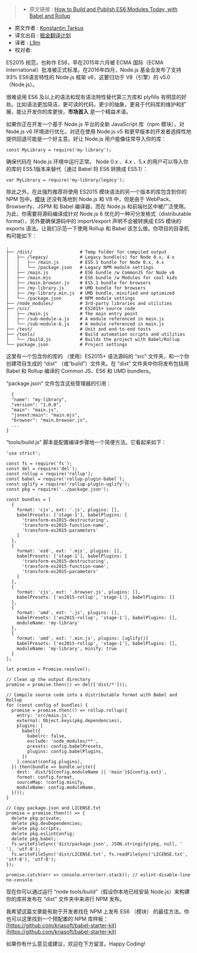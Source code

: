 >* 原文链接 : [How to Build and Publish ES6 Modules Today, with Babel and Rollup](https://medium.com/@tarkus/how-to-build-and-publish-es6-modules-today-with-babel-and-rollup-4426d9c7ca71#.oqt9xunbj)
* 原文作者 : [Konstantin Tarkus](https://medium.com/@tarkus)
* 译文出自 : [掘金翻译计划](https://github.com/xitu/gold-miner)
* 译者 : [L9m](https://github.com/L9m)
* 校对者:

ES2015 规范，也称作 ES6，早在2015年六月被 ECMA 国际（ECMA International）批准被正式标准。在2016年四月，Node.js 基金会发布了支持 93% ES6语言特性的 Node.js 框架 v6，这要归功于 V8（引擎）的 v5.0（Node.js）。

很难说用 ES6 及以上的语法和现有语法特性替代第三方库和 plyfills 有明显的好处。比如语法更加简洁，更可读的代码，更少的抽象，更易于代码库的维护和扩展，能让开发你的库更快，**市场首入** 是一个精益术语。

如果你正在开发一个基于 Node.js 平台的全新 JavaScript 库（npm 模块），对 Node.js v6 环境进行优化，对还在使用 Node.js v5 和更早版本的开发者选择性地提供回退可能是一个好主意。好让 Node.js 用户能像往常导入你的库：

    const MyLibrary = require('my-library');

确保代码在 Node.js 环境中运行正常。 Node 0.x 、4.x 、5.x 的用户可以导入你的库的 ES5.1版本来替代（通过 Babel 将 ES6 转换成 ES5.1）：

    var MyLibrary = require('my-library/legacy');

除此之外，在此强烈推荐将使用 ES2015 模块语法的另一个版本的库包含到你的 NPM 包中。[模块](https://twitter.com/koistya/status/726042867211325440) 还没有落地到 Node.js 和 V8 中，但是由于 WebPack、Browserify、JSPM 和 Babel 编译器，而在 Node.js 和前端社区中被广泛使用。为此，你需要将源码编译成针对 Node.js 6 优化的一种可分发格式（distributable format），另外要确保源码中的 import/export 声明不会被转换成 ES5 模块的 exports 语法。让我们示范一下使用 Rollup 和 Babel 该怎么做。你项目的目录机构可能如下：

    .
    ├── /dist/                  # Temp folder for compiled output
    │   ├── /legacy/            # Legacy bundle(s) for Node 0.x, 4.x
    │   │   ├── /main.js        # ES5.1 bundle for Node 0.x, 4.x
    │   │   └── /package.json   # Legacy NPM module settings
    │   ├── /main.js            # ES6 bundle /w CommonJS for Node v6
    │   ├── /main.mjs           # ES6 bundle /w Modules for cool kids
    │   ├── /main.browser.js    # ES5.1 bundle for browsers
    │   ├── /my-library.js      # UMD bundle for browsers
    │   ├── /my-library.min.js  # UMD bundle, minified and optimized
    │   └── /package.json       # NPM module settings
    ├── /node_modules/          # 3rd-party libraries and utilities
    ├── /src/                   # ES2015+ source code
    │   ├── /main.js            # The main entry point
    │   ├── /sub-module-a.js    # A module referenced in main.js
    │   └── /sub-module-b.js    # A module referenced in main.js
    ├── /test/                  # Unit and end-to-end tests
    ├── /tools/                 # Build automation scripts and utilities
    │   └── /build.js           # Builds the project with Babel/Rollup
    └── package.json            # Project settings

这里有一个包含你的库的 （使用）ES2015+ 语法源码的 “src” 文件夹，和一个你创建项目生成的 “dist” （或“build”）文件夹。在 “dist” 文件夹中你将发布包括用 Babel 和 Rollup 编译的 Common JS、ES6 和 UMD bundlers。

“package.json” 文件包含这些管理器的引用：

      {  
      "name": "my-library",  
      "version": "1.0.0",  
      "main": "main.js",  
      "jsnext:main": "main.mjs",  
      "browser": "main.browser.js",  
      ...  
    }

“tools/build.js” 脚本是配置编译步骤地一个简便方法。它看起来如下：

    'use strict';

    const fs = require('fs');
    const del = require('del');
    const rollup = require('rollup');
    const babel = require('rollup-plugin-babel');
    const uglify = require('rollup-plugin-uglify');
    const pkg = require('../package.json');

    const bundles = [
      {
        format: 'cjs', ext: '.js', plugins: [],
        babelPresets: ['stage-1'], babelPlugins: [
          'transform-es2015-destructuring',
          'transform-es2015-function-name',
          'transform-es2015-parameters'
        ]
      },
      {
        format: 'es6', ext: '.mjs', plugins: [],
        babelPresets: ['stage-1'], babelPlugins: [
          'transform-es2015-destructuring',
          'transform-es2015-function-name',
          'transform-es2015-parameters'
        ]
      },
      {
        format: 'cjs', ext: '.browser.js', plugins: [],
        babelPresets: ['es2015-rollup', 'stage-1'], babelPlugins: []
      },
      {
        format: 'umd', ext: '.js', plugins: [],
        babelPresets: ['es2015-rollup', 'stage-1'], babelPlugins: [],
        moduleName: 'my-library'
      },
      {
        format: 'umd', ext: '.min.js', plugins: [uglify()]
        babelPresets: ['es2015-rollup', 'stage-1'], babelPlugins: [],
        moduleName: 'my-library', minify: true
      }
    ];

    let promise = Promise.resolve();

    // Clean up the output directory
    promise = promise.then(() => del(['dist/*']));

    // Compile source code into a distributable format with Babel and Rollup
    for (const config of bundles) {
      promise = promise.then(() => rollup.rollup({
        entry: 'src/main.js',
        external: Object.keys(pkg.dependencies),
        plugins: [
          babel({
            babelrc: false,
            exclude: 'node_modules/**',
            presets: config.babelPresets,
            plugins: config.babelPlugins,
          })
        ].concat(config.plugins),
      }).then(bundle => bundle.write({
        dest: `dist/${config.moduleName || 'main'}${config.ext}`,
        format: config.format,
        sourceMap: !config.minify,
        moduleName: config.moduleName,
      })));
    }

    // Copy package.json and LICENSE.txt
    promise = promise.then(() => {
      delete pkg.private;
      delete pkg.devDependencies;
      delete pkg.scripts;
      delete pkg.eslintConfig;
      delete pkg.babel;
      fs.writeFileSync('dist/package.json', JSON.stringify(pkg, null, '  '), 'utf-8');
      fs.writeFileSync('dist/LICENSE.txt', fs.readFileSync('LICENSE.txt', 'utf-8'), 'utf-8');
    });

    promise.catch(err => console.error(err.stack)); // eslint-disable-line no-console



现在你可以通过运行 “node tools/build”（假设你本地已经安装 Node.js）来构建你的库并发布在 “dist” 文件夹中来进行 NPM 发布。

我希望这篇文章能有助于开发者找在 NPM 上发布 ES6 （模块） 的最佳方法。你也可以这里找到一个预配置的 NPM 库样板： [https://github.com/kriasoft/babel-starter-kit](https://github.com/kriasoft/babel-starter-kit)

如果你有什么意见或建议，欢迎在下方留言。Happy Coding!

